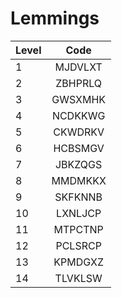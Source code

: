 # Lemmings

| Level |    Code   |
| ----- | :-------: |
| 1     |  MJDVLXT  |
| 2     |  ZBHPRLQ  |
| 3     |  GWSXMHK  |
| 4     |  NCDKKWG  |
| 5     |  CKWDRKV  |
| 6     |  HCBSMGV  |
| 7     |  JBKZQGS  |
| 8     |  MMDMKKX  |
| 9     |  SKFKNNB  |
| 10    |  LXNLJCP  |
| 11    |  MTPCTNP  |
| 12    |  PCLSRCP  |
| 13    |  KPMDGXZ  |
| 14    |  TLVKLSW  |